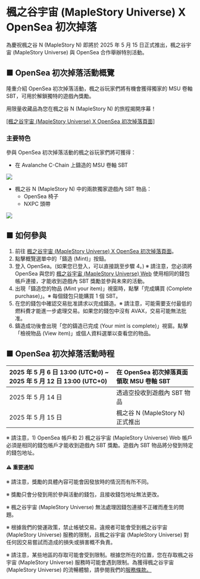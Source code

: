 # 楓之谷宇宙 (MapleStory Universe) X OpenSea 初次掉落

為慶祝楓之谷 N (MapleStory N) 即將於 2025 年 5 月 15 日正式推出，楓之谷宇宙 (MapleStory Universe) 與 OpenSea 合作舉辦特別活動。

## ■ OpenSea 初次掉落活動概覽

隆重介紹 OpenSea 初次掉落活動，楓之谷玩家們將有機會獲得獨家的 MSU 卷軸 SBT，可用於解鎖獨特的遊戲內獎勵。

用限量收藏品為您在楓之谷 N (MapleStory N) 的旅程揭開序幕！

[\[楓之谷宇宙 (MapleStory Universe) X OpenSea 初次掉落頁面\]](https://opensea.io/collection/msu-opensea/overview)

### 主要特色

參與 OpenSea 初次掉落活動的楓之谷玩家們將可獲得：

*   在 Avalanche C-Chain 上鑄造的 MSU 卷軸 SBT

![](https://aliceric27s-organization.gitbook.io/images/announcement/events/past-events/image_1747236248613_168.png)

*   楓之谷 N (MapleStory N) 中的兩款獨家遊戲內 SBT 物品：
    *   OpenSea 椅子
    *   NXPC 頭帶

![](https://aliceric27s-organization.gitbook.io/images/announcement/events/past-events/image_1747236248613_689.png)

## ■ 如何參與
1.  前往 [楓之谷宇宙 (MapleStory Universe) X OpenSea 初次掉落頁面](https://opensea.io/collection/msu-opensea/overview)。
2.  點擊概覽選單中的「鑄造 (Mint)」按鈕。
3.  登入 OpenSea。(如果您已登入，可以直接跳至步驟 4。) ※ 請注意，您必須將 OpenSea 與您的 [楓之谷宇宙 (MapleStory Universe) Web](https://msu.io) 使用相同的錢包帳戶連接，才能收到遊戲內 SBT 獎勵並參與未來的活動。
4.  出現「鑄造您的物品 (Mint your item)」視窗時，點擊「完成購買 (Complete purchase)」。※ 每個錢包只能購買 1 個 SBT。
5.  在您的錢包中確認交易批准請求以完成鑄造。※ 請注意，可能需要支付最低的燃料費才能進一步處理交易。如果您的錢包中沒有 AVAX，交易可能無法批准。
6.  鑄造成功後會出現「您的鑄造已完成 (Your mint is complete)」視窗。點擊「檢視物品 (View item)」或個人資料選單以查看您的物品。
## ■ OpenSea 初次掉落活動時程

| 2025 年 5 月 6 日 13:00 (UTC+0) ~ 2025 年 5 月 12 日 13:00 (UTC+0) | 在 OpenSea 初次掉落頁面領取 MSU 卷軸 SBT |
|:---|:---|
| 2025 年 5 月 14 日 | 透過空投收到遊戲內 SBT 物品 |
| 2025 年 5 月 15 日 | 楓之谷 N (MapleStory N) 正式推出 |

※ 請注意，1) OpenSea 帳戶和 2) 楓之谷宇宙 (MapleStory Universe) Web 帳戶必須是相同的錢包帳戶才能收到遊戲內 SBT 獎勵。遊戲內 SBT 物品將分發到特定的錢包地址。

#### ⚠️️ 重要通知

※ 請注意，獎勵的具體內容可能會因發放時的情況而有所不同。

※ 獎勵只會分發到用於參與活動的錢包，且接收錢包地址無法更改。

※ 楓之谷宇宙 (MapleStory Universe) 無法處理因錢包連接不正確而產生的問題。

※ 根據我們的營運政策，禁止帳號交易。違規者可能會受到楓之谷宇宙 (MapleStory Universe) 服務的限制，且楓之谷宇宙 (MapleStory Universe) 對任何因交易嘗試而造成的損失或損害概不負責。

※ 請注意，某些地區的存取可能會受到限制。根據您所在的位置，您在存取楓之谷宇宙 (MapleStory Universe) 服務時可能會遇到限制。為獲得楓之谷宇宙 (MapleStory Universe) 的流暢體驗，請參閱我們的[服務條款。](https://msu.io/policy/terms)